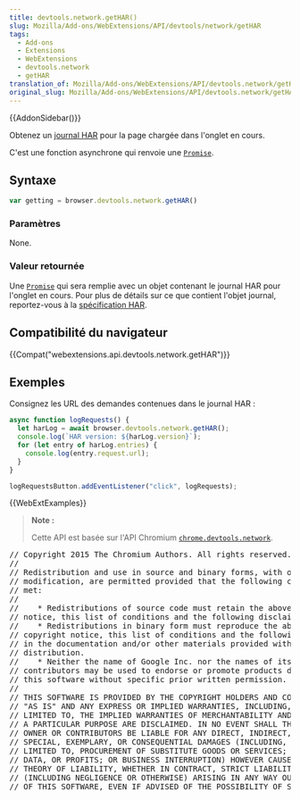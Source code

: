```yaml
---
title: devtools.network.getHAR()
slug: Mozilla/Add-ons/WebExtensions/API/devtools/network/getHAR
tags:
  - Add-ons
  - Extensions
  - WebExtensions
  - devtools.network
  - getHAR
translation_of: Mozilla/Add-ons/WebExtensions/API/devtools.network/getHAR
original_slug: Mozilla/Add-ons/WebExtensions/API/devtools.network/getHAR
---
```

{{AddonSidebar()}}

Obtenez un [journal HAR](http://www.softwareishard.com/blog/har-12-spec/#log) pour la page chargée dans l'onglet en cours.

C'est une fonction asynchrone qui renvoie une [`Promise`](/fr/docs/Web/JavaScript/Reference/Objets_globaux/Promise).

## Syntaxe

```js
var getting = browser.devtools.network.getHAR()
```

### Paramètres

None.

### Valeur retournée

Une [`Promise`](/fr/docs/Web/JavaScript/Reference/Objets_globaux/Promise) qui sera remplie avec un objet contenant le journal HAR pour l'onglet en cours. Pour plus de détails sur ce que contient l'objet journal, reportez-vous à la [spécification HAR](http://www.softwareishard.com/blog/har-12-spec/#log).

## Compatibilité du navigateur

{{Compat("webextensions.api.devtools.network.getHAR")}}

## Exemples

Consignez les URL des demandes contenues dans le journal HAR :

```js
async function logRequests() {
  let harLog = await browser.devtools.network.getHAR();
  console.log(`HAR version: ${harLog.version}`);
  for (let entry of harLog.entries) {
    console.log(entry.request.url);
  }
}

logRequestsButton.addEventListener("click", logRequests);
```

{{WebExtExamples}}

> **Note :**
>
> Cette API est basée sur l'API Chromium [`chrome.devtools.network`](https://developer.chrome.com/extensions/devtools_network).

<div class="hidden"><pre>// Copyright 2015 The Chromium Authors. All rights reserved.
//
// Redistribution and use in source and binary forms, with or without
// modification, are permitted provided that the following conditions are
// met:
//
//    * Redistributions of source code must retain the above copyright
// notice, this list of conditions and the following disclaimer.
//    * Redistributions in binary form must reproduce the above
// copyright notice, this list of conditions and the following disclaimer
// in the documentation and/or other materials provided with the
// distribution.
//    * Neither the name of Google Inc. nor the names of its
// contributors may be used to endorse or promote products derived from
// this software without specific prior written permission.
//
// THIS SOFTWARE IS PROVIDED BY THE COPYRIGHT HOLDERS AND CONTRIBUTORS
// "AS IS" AND ANY EXPRESS OR IMPLIED WARRANTIES, INCLUDING, BUT NOT
// LIMITED TO, THE IMPLIED WARRANTIES OF MERCHANTABILITY AND FITNESS FOR
// A PARTICULAR PURPOSE ARE DISCLAIMED. IN NO EVENT SHALL THE COPYRIGHT
// OWNER OR CONTRIBUTORS BE LIABLE FOR ANY DIRECT, INDIRECT, INCIDENTAL,
// SPECIAL, EXEMPLARY, OR CONSEQUENTIAL DAMAGES (INCLUDING, BUT NOT
// LIMITED TO, PROCUREMENT OF SUBSTITUTE GOODS OR SERVICES; LOSS OF USE,
// DATA, OR PROFITS; OR BUSINESS INTERRUPTION) HOWEVER CAUSED AND ON ANY
// THEORY OF LIABILITY, WHETHER IN CONTRACT, STRICT LIABILITY, OR TORT
// (INCLUDING NEGLIGENCE OR OTHERWISE) ARISING IN ANY WAY OUT OF THE USE
// OF THIS SOFTWARE, EVEN IF ADVISED OF THE POSSIBILITY OF SUCH DAMAGE.
</pre></div>
